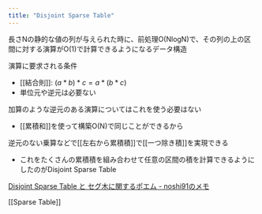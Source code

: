 ```yaml
---
title: "Disjoint Sparse Table"
---
```


長さNの静的な値の列が与えられた時に、前処理O(NlogN)で、その列の上の区間に対する演算がO(1)で計算できるようになるデータ構造

演算に要求される条件
- [[結合則]]: $(a * b) * c = a * (b * c)$
- 単位元や逆元は必要ない

加算のような逆元のある演算についてはこれを使う必要はない
- [[累積和]]を使って構築O(N)で同じことができるから

逆元のない乗算などで[[左右から累積積]]で[[一つ除き積]]を実現できる
- これをたくさんの累積積を組み合わせて任意の区間の積を計算できるようにしたのがDisjoint Sparse Table

[Disjoint Sparse Table と セグ木に関するポエム - noshi91のメモ](https://noshi91.hatenablog.com/entry/2018/05/08/183946)

[[Sparse Table]]

